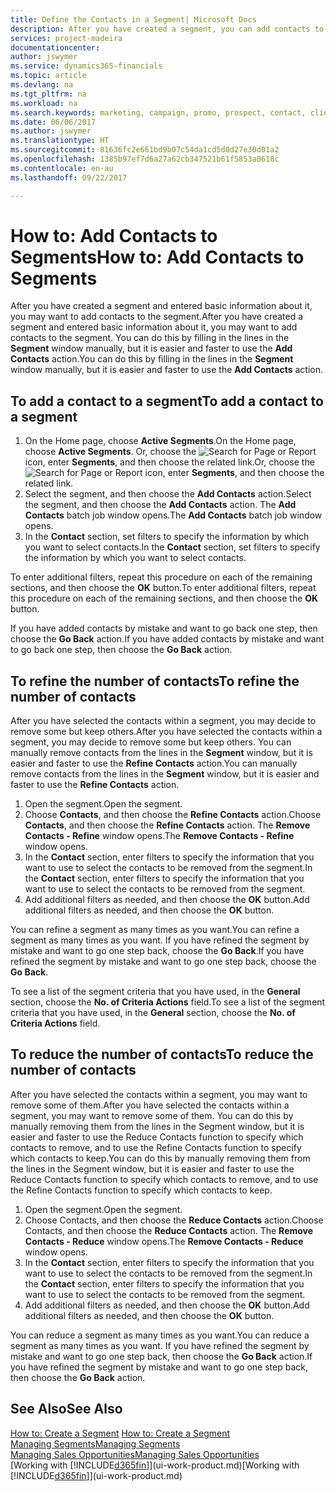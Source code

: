 ```yaml
---
title: Define the Contacts in a Segment| Microsoft Docs
description: After you have created a segment, you can add contacts to the segment, for example, as part of a marketing campaign targeting particular customers or clients.
services: project-madeira
documentationcenter: 
author: jswymer
ms.service: dynamics365-financials
ms.topic: article
ms.devlang: na
ms.tgt_pltfrm: na
ms.workload: na
ms.search.keywords: marketing, campaign, promo, prospect, contact, client, customer
ms.date: 06/06/2017
ms.author: jswymer
ms.translationtype: HT
ms.sourcegitcommit: 81636fc2e661bd9b07c54da1cd5d0d27e30d01a2
ms.openlocfilehash: 1385b97ef7d6a27a62cb347521b61f5853a0618c
ms.contentlocale: en-au
ms.lasthandoff: 09/22/2017

---
```

# <a name="how-to-add-contacts-to-segments"></a><span data-ttu-id="e0e52-103">How to: Add Contacts to Segments</span><span class="sxs-lookup"><span data-stu-id="e0e52-103">How to: Add Contacts to Segments</span></span>
<span data-ttu-id="e0e52-104">After you have created a segment and entered basic information about it, you may want to add contacts to the segment.</span><span class="sxs-lookup"><span data-stu-id="e0e52-104">After you have created a segment and entered basic information about it, you may want to add contacts to the segment.</span></span> <span data-ttu-id="e0e52-105">You can do this by filling in the lines in the **Segment** window manually, but it is easier and faster to use the **Add Contacts** action.</span><span class="sxs-lookup"><span data-stu-id="e0e52-105">You can do this by filling in the lines in the **Segment** window manually, but it is easier and faster to use the **Add Contacts** action.</span></span>

## <a name="to-add-a-contact-to-a-segment"></a><span data-ttu-id="e0e52-106">To add a contact to a segment</span><span class="sxs-lookup"><span data-stu-id="e0e52-106">To add a contact to a segment</span></span>
1. <span data-ttu-id="e0e52-107">On the Home page, choose **Active Segments**.</span><span class="sxs-lookup"><span data-stu-id="e0e52-107">On the Home page, choose **Active Segments**.</span></span> <span data-ttu-id="e0e52-108">Or, choose the ![Search for Page or Report](media/ui-search/search_small.png "Search for Page or Report icon") icon, enter **Segments**, and then choose the related link.</span><span class="sxs-lookup"><span data-stu-id="e0e52-108">Or, choose the ![Search for Page or Report](media/ui-search/search_small.png "Search for Page or Report icon") icon, enter **Segments**, and then choose the related link.</span></span>  
2. <span data-ttu-id="e0e52-109">Select the segment, and then choose the **Add Contacts** action.</span><span class="sxs-lookup"><span data-stu-id="e0e52-109">Select the segment, and then choose the **Add Contacts** action.</span></span> <span data-ttu-id="e0e52-110">The **Add Contacts** batch job window opens.</span><span class="sxs-lookup"><span data-stu-id="e0e52-110">The **Add Contacts** batch job window opens.</span></span>
3. <span data-ttu-id="e0e52-111">In the **Contact** section, set filters to specify the information by which you want to select contacts.</span><span class="sxs-lookup"><span data-stu-id="e0e52-111">In the **Contact** section, set filters to specify the information by which you want to select contacts.</span></span>

<span data-ttu-id="e0e52-112">To enter additional filters, repeat this procedure on each of the remaining sections, and then choose the **OK** button.</span><span class="sxs-lookup"><span data-stu-id="e0e52-112">To enter additional filters, repeat this procedure on each of the remaining sections, and then choose the **OK** button.</span></span>

<span data-ttu-id="e0e52-113">If you have added contacts by mistake and want to go back one step, then choose the **Go Back** action.</span><span class="sxs-lookup"><span data-stu-id="e0e52-113">If you have added contacts by mistake and want to go back one step, then choose the **Go Back** action.</span></span>

## <a name="to-refine-the-number-of-contacts"></a><span data-ttu-id="e0e52-114">To refine the number of contacts</span><span class="sxs-lookup"><span data-stu-id="e0e52-114">To refine the number of contacts</span></span>
<span data-ttu-id="e0e52-115">After you have selected the contacts within a segment, you may decide to remove some but keep others.</span><span class="sxs-lookup"><span data-stu-id="e0e52-115">After you have selected the contacts within a segment, you may decide to remove some but keep others.</span></span> <span data-ttu-id="e0e52-116">You can manually remove contacts from the lines in the **Segment** window, but it is easier and faster to use the **Refine Contacts** action.</span><span class="sxs-lookup"><span data-stu-id="e0e52-116">You can manually remove contacts from the lines in the **Segment** window, but it is easier and faster to use the **Refine Contacts** action.</span></span>

1. <span data-ttu-id="e0e52-117">Open the segment.</span><span class="sxs-lookup"><span data-stu-id="e0e52-117">Open the segment.</span></span>
2. <span data-ttu-id="e0e52-118">Choose **Contacts**, and then choose the **Refine Contacts** action.</span><span class="sxs-lookup"><span data-stu-id="e0e52-118">Choose **Contacts**, and then choose the **Refine Contacts** action.</span></span> <span data-ttu-id="e0e52-119">The **Remove Contacts - Refine** window opens.</span><span class="sxs-lookup"><span data-stu-id="e0e52-119">The **Remove Contacts - Refine** window opens.</span></span>
3. <span data-ttu-id="e0e52-120">In the **Contact** section, enter filters to specify the information that you want to use to select the contacts to be removed from the segment.</span><span class="sxs-lookup"><span data-stu-id="e0e52-120">In the **Contact** section, enter filters to specify the information that you want to use to select the contacts to be removed from the segment.</span></span>
4. <span data-ttu-id="e0e52-121">Add additional filters as needed, and then choose the **OK** button.</span><span class="sxs-lookup"><span data-stu-id="e0e52-121">Add additional filters as needed, and then choose the **OK** button.</span></span>

<span data-ttu-id="e0e52-122">You can refine a segment as many times as you want.</span><span class="sxs-lookup"><span data-stu-id="e0e52-122">You can refine a segment as many times as you want.</span></span> <span data-ttu-id="e0e52-123">If you have refined the segment by mistake and want to go one step back, choose the **Go Back**.</span><span class="sxs-lookup"><span data-stu-id="e0e52-123">If you have refined the segment by mistake and want to go one step back, choose the **Go Back**.</span></span>

<span data-ttu-id="e0e52-124">To see a list of the segment criteria that you have used, in the **General** section, choose the **No. of Criteria Actions** field.</span><span class="sxs-lookup"><span data-stu-id="e0e52-124">To see a list of the segment criteria that you have used, in the **General** section, choose the **No. of Criteria Actions** field.</span></span>

## <a name="to-reduce-the-number-of-contacts"></a><span data-ttu-id="e0e52-125">To reduce the number of contacts</span><span class="sxs-lookup"><span data-stu-id="e0e52-125">To reduce the number of contacts</span></span>
<span data-ttu-id="e0e52-126">After you have selected the contacts within a segment, you may want to remove some of them.</span><span class="sxs-lookup"><span data-stu-id="e0e52-126">After you have selected the contacts within a segment, you may want to remove some of them.</span></span> <span data-ttu-id="e0e52-127">You can do this by manually removing them from the lines in the Segment window, but it is easier and faster to use the Reduce Contacts function to specify which contacts to remove, and to use the Refine Contacts function to specify which contacts to keep.</span><span class="sxs-lookup"><span data-stu-id="e0e52-127">You can do this by manually removing them from the lines in the Segment window, but it is easier and faster to use the Reduce Contacts function to specify which contacts to remove, and to use the Refine Contacts function to specify which contacts to keep.</span></span>

1. <span data-ttu-id="e0e52-128">Open the segment.</span><span class="sxs-lookup"><span data-stu-id="e0e52-128">Open the segment.</span></span>
2. <span data-ttu-id="e0e52-129">Choose Contacts, and then choose the **Reduce Contacts** action.</span><span class="sxs-lookup"><span data-stu-id="e0e52-129">Choose Contacts, and then choose the **Reduce Contacts** action.</span></span> <span data-ttu-id="e0e52-130">The **Remove Contacts - Reduce** window opens.</span><span class="sxs-lookup"><span data-stu-id="e0e52-130">The **Remove Contacts - Reduce** window opens.</span></span>
3. <span data-ttu-id="e0e52-131">In the **Contact** section, enter filters to specify the information that you want to use to select the contacts to be removed from the segment.</span><span class="sxs-lookup"><span data-stu-id="e0e52-131">In the **Contact** section, enter filters to specify the information that you want to use to select the contacts to be removed from the segment.</span></span>
4. <span data-ttu-id="e0e52-132">Add additional filters as needed, and then choose the **OK** button.</span><span class="sxs-lookup"><span data-stu-id="e0e52-132">Add additional filters as needed, and then choose the **OK** button.</span></span>

<span data-ttu-id="e0e52-133">You can reduce a segment as many times as you want.</span><span class="sxs-lookup"><span data-stu-id="e0e52-133">You can reduce a segment as many times as you want.</span></span> <span data-ttu-id="e0e52-134">If you have refined the segment by mistake and want to go one step back, then choose the **Go Back** action.</span><span class="sxs-lookup"><span data-stu-id="e0e52-134">If you have refined the segment by mistake and want to go one step back, then choose the **Go Back** action.</span></span>

## <a name="see-also"></a><span data-ttu-id="e0e52-135">See Also</span><span class="sxs-lookup"><span data-stu-id="e0e52-135">See Also</span></span>
<span data-ttu-id="e0e52-136">[How to: Create a Segment](marketing-how-create-segment.md) </span><span class="sxs-lookup"><span data-stu-id="e0e52-136">[How to: Create a Segment](marketing-how-create-segment.md) </span></span>  
[<span data-ttu-id="e0e52-137">Managing Segments</span><span class="sxs-lookup"><span data-stu-id="e0e52-137">Managing Segments</span></span>](marketing-segments.md)  
[<span data-ttu-id="e0e52-138">Managing Sales Opportunities</span><span class="sxs-lookup"><span data-stu-id="e0e52-138">Managing Sales Opportunities</span></span>](marketing-manage-sales-opportunities.md)  
<span data-ttu-id="e0e52-139">[Working with [!INCLUDE[d365fin](includes/d365fin_md.md)]](ui-work-product.md)</span><span class="sxs-lookup"><span data-stu-id="e0e52-139">[Working with [!INCLUDE[d365fin](includes/d365fin_md.md)]](ui-work-product.md)</span></span>  

